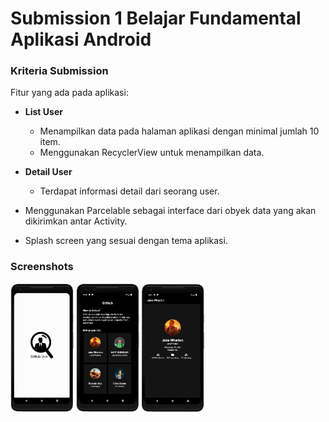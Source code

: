 # Submission 1 Belajar Fundamental Aplikasi Android
### Kriteria Submission
Fitur yang ada pada aplikasi:
* **List User**
  * Menampilkan data pada halaman aplikasi dengan minimal jumlah 10 item.
  * Menggunakan RecyclerView  untuk menampilkan data.

* **Detail User**
  * Terdapat informasi detail dari seorang user. 
  
* Menggunakan Parcelable sebagai interface dari obyek data yang akan dikirimkan antar Activity.
* Splash screen yang sesuai dengan tema aplikasi.

### Screenshots
[<img src="screenshots/Screenshot_1.png" alt="splash screen" width="20%" />](screenshot/Screenshot_1.png)
[<img src="screenshots/Screenshot_2.png" alt="list user" width="20%" />](screenshot/Screenshot_2.png)
[<img src="screenshots/Screenshot_3.png" alt="detail user" width="20%" />](screenshot/Screenshot_3.png)
